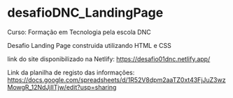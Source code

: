 # desafioDNC_LandingPage
Curso: Formação em Tecnologia pela escola DNC

Desafio Landing Page construida utilizando HTML e CSS

link do site disponibilizado na Netlify: https://desafio01dnc.netlify.app/

Link da planilha de registo  das informações: https://docs.google.com/spreadsheets/d/1R52V8dpm2aaTZ0xt43FjJuZ3wzMowgR_12NdJjllTjw/edit?usp=sharing

